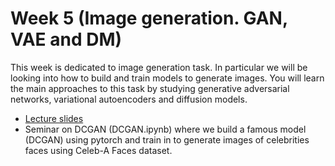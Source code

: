 # Week 5 (Image generation. GAN, VAE and DM)

This week is dedicated to image generation task. In particular we will be looking into how to build and train models to generate images. You will learn
the main approaches to this task by studying generative adversarial networks, variational autoencoders and diffusion models.

* [Lecture slides](https://docs.google.com/presentation/d/1gfTDAW0teXF6iTW-Tlr_N_tHmc1IHJgyYlrn7d9Abic/edit?usp=sharing)
* Seminar on DCGAN (DCGAN.ipynb) where we build a famous model (DCGAN) using pytorch and train in to generate
images of celebrities faces using Celeb-A Faces dataset.
